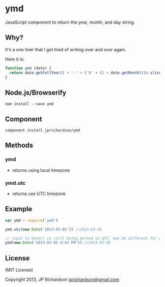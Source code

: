 ymd
===

JavaScript component to return the year, month, and day string.


Why?
----

It's a one liner that I got tired of writing over and over again.

Here it is:

```javascript
function ymd (date) {
  return date.getFullYear() + '-' + ('0' + (1 + date.getMonth())).slice(-2) + '-' + ('0' + date.getDate()).slice(-2)
}
```


Node.js/Browserify
------------------

    npm install --save ymd


Component
---------

    component install jprichardson/ymd


Methods
-------

### ymd

- returns using local timezone


### ymd.utc

- returns use UTC timezone


Example
------

```js
var ymd = require('ymd')

ymd.utc(new Date('2013-03-05')) //2013-03-05

// input to Date() is still being parsed as UTC, may be different for your timezone
ymd(new Date('2013-03-05 4:43 PM')) //2013-03-05
```


License
-------

(MIT License)

Copyright 2013, JP Richardson  <jprichardson@gmail.com>



